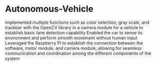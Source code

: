 # Autonomous-Vehicle
Implemented multiple functions such as color selection, gray scale, and trackbar with the OpenCV library in a camera module for a vehicle to establish basic lane detection capability
Enabled the car to sense its environment and perform smooth movement without human input
Leveraged the Raspberry Pi to establish the connection between the software, motor module, and camera module, allowing for seamless communication and coordination among the different components of the system
